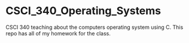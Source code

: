 # CSCI_340_Operating_Systems
CSCI 340 teaching about the computers operating system using C. This repo has all of my homework for the class.
